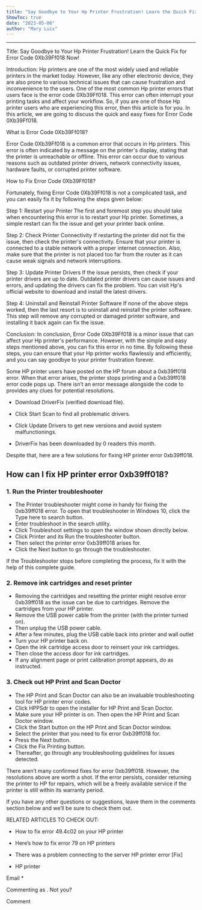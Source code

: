 ```yaml
---
title: "Say Goodbye to Your Hp Printer Frustration! Learn the Quick Fix for Error Code 0Xb39Ff018 Now!"
ShowToc: true 
date: "2023-05-06"
author: "Mary Luis"
---
```

*****
Title: Say Goodbye to Your Hp Printer Frustration! Learn the Quick Fix for Error Code 0Xb39Ff018 Now!

Introduction:
Hp printers are one of the most widely used and reliable printers in the market today. However, like any other electronic device, they are also prone to various technical issues that can cause frustration and inconvenience to the users. One of the most common Hp printer errors that users face is the error code 0Xb39Ff018. This error can often interrupt your printing tasks and affect your workflow. So, if you are one of those Hp printer users who are experiencing this error, then this article is for you. In this article, we are going to discuss the quick and easy fixes for Error Code 0Xb39Ff018.

What is Error Code 0Xb39Ff018?

Error Code 0Xb39Ff018 is a common error that occurs in Hp printers. This error is often indicated by a message on the printer's display, stating that the printer is unreachable or offline. This error can occur due to various reasons such as outdated printer drivers, network connectivity issues, hardware faults, or corrupted printer software.

How to Fix Error Code 0Xb39Ff018?

Fortunately, fixing Error Code 0Xb39Ff018 is not a complicated task, and you can easily fix it by following the steps given below:

Step 1: Restart your Printer
The first and foremost step you should take when encountering this error is to restart your Hp printer. Sometimes, a simple restart can fix the issue and get your printer back online.

Step 2: Check Printer Connectivity
If restarting the printer did not fix the issue, then check the printer's connectivity. Ensure that your printer is connected to a stable network with a proper internet connection. Also, make sure that the printer is not placed too far from the router as it can cause weak signals and network interruptions.

Step 3: Update Printer Drivers
If the issue persists, then check if your printer drivers are up to date. Outdated printer drivers can cause issues and errors, and updating the drivers can fix the problem. You can visit Hp's official website to download and install the latest drivers.

Step 4: Uninstall and Reinstall Printer Software
If none of the above steps worked, then the last resort is to uninstall and reinstall the printer software. This step will remove any corrupted or damaged printer software, and installing it back again can fix the issue.

Conclusion:
In conclusion, Error Code 0Xb39Ff018 is a minor issue that can affect your Hp printer's performance. However, with the simple and easy steps mentioned above, you can fix this error in no time. By following these steps, you can ensure that your Hp printer works flawlessly and efficiently, and you can say goodbye to your printer frustration forever.


Some HP printer users have posted on the HP forum about a 0xb39ff018 error. When that error arises, the printer stops printing and a 0xb39ff018 error code pops up. There isn’t an error message alongside the code to provides any clues for potential resolutions.
 
 
 
- Download DriverFix (verified download file).
 - Click Start Scan to find all problematic drivers.
 - Click Update Drivers to get new versions and avoid system malfunctionings.

 
- DriverFix has been downloaded by 0 readers this month.

 
Despite that, here are a few solutions for fixing HP printer error 0xb39ff018.
 
## How can I fix HP printer error 0xb39ff018?
 
### 1. Run the Printer troubleshooter
 
- The Printer troubleshooter might come in handy for fixing the 0xb39ff018 error. To open that troubleshooter in Windows 10, click the Type here to search button.
 - Enter troubleshoot in the search utility.
 - Click Troubleshoot settings to open the window shown directly below.
 - Click Printer and its Run the troubleshooter button.
 - Then select the printer error 0xb39ff018 arises for.
 - Click the Next button to go through the troubleshooter.

 
If the Troubleshooter stops before completing the process, fix it with the help of this complete guide.
 
### 2. Remove ink cartridges and reset printer
 
- Removing the cartridges and resetting the printer might resolve error 0xb39ff018 as the issue can be due to cartridges. Remove the cartridges from your HP printer.
 - Remove the USB power cable from the printer (with the printer turned on).
 - Then unplug the USB power cable.
 - After a few minutes, plug the USB cable back into printer and wall outlet
 - Turn your HP printer back on.
 - Open the ink cartridge access door to reinsert your ink cartridges.
 - Then close the access door for ink cartridges.
 - If any alignment page or print calibration prompt appears, do as instructed.

 
### 3. Check out HP Print and Scan Doctor
 
- The HP Print and Scan Doctor can also be an invaluable troubleshooting tool for HP printer error codes.
 - Click HPPSdr to open the installer for HP Print and Scan Doctor.
 - Make sure your HP printer is on. Then open the HP Print and Scan Doctor window.
 - Click the Start button on the HP Print and Scan Doctor window.
 - Select the printer that you need to fix error 0xb39ff018 for.
 - Press the Next button.
 - Click the Fix Printing button.
 - Thereafter, go through any troubleshooting guidelines for issues detected.

 
There aren’t many confirmed fixes for error 0xb39ff018. However, the resolutions above are worth a shot. If the error persists, consider returning the printer to HP for repairs, which will be a freely available service if the printer is still within its warranty period.
 
If you have any other questions or suggestions, leave them in the comments section below and we’ll be sure to check them out.
 
RELATED ARTICLES TO CHECK OUT:
 
- How to fix error 49.4c02 on your HP printer
 - Here’s how to fix error 79 on HP printers
 - There was a problem connecting to the server HP printer error [Fix]

 

 
- HP printer

 
Email * 
 

Commenting as .
Not you?

 
Comment 





